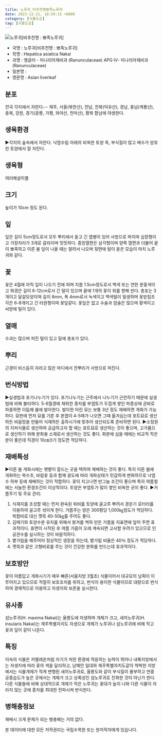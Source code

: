 ```yaml
---
title: 노루귀_비추천명뾰족노루귀
date: 2023-12-21, 18:59:15 +0800
category: [식물도감]
tag: [식물도감]
---
```




![노루귀[비추천명 : 뾰족노루귀]](http://www.nature.go.kr/fileUpload/plants/basic/Ranunculaceae/Hepatica/19240/1_th2.JPG)
- 국명 : 노루귀[비추천명 : 뾰족노루귀]
- 학명 : Hepatica asiatica Nakai
- 과명 : 앵글러 - 미나리아재비과 (Ranunculaceae) APG Ⅳ- 미나리아재비과 (Ranunculaceae)
- 일본명 : 
- 영문명 : Asian liverleaf


## 분포
전국 각지에서 자란다.-- 제주, 서울(북한산), 전남, 전북(덕유산), 경남, 충남(계룡산), 충북, 강원, 경기(광릉, 가평, 와야산, 천마산), 평북 함남에 야생한다.
## 생육환경
▶각지의 숲속에서 자란다. 낙엽수림 아래의 비옥한 토양 즉, 부식질이 많고 배수가 양호한 토양에서 잘 자란다.
## 생육형
여러해살이풀 
## 크기
높이가 10cm 정도 된다.
## 잎
잎은 길이 5cm정도로서 모두 뿌리에서 돋고 긴 엽병이 있어 사방으로 퍼지며 심장형이고 가장자리가 3개로 갈라지며 밋밋하다. 중앙열편은 삼각형이며 양쪽 열편과 더불어 끝이 뾰족하고 이른 봄 잎이 나올 때는 말려서 나오며 뒷면에 털이 돋은 모습이 마치 노루귀와 같다.
## 꽃
꽃은 4월에 아직 잎이 나오기 전에 피며 지름 1.5cm정도로서 백색 또는 연한 분홍색이고 화경은 길이 6-12cm로서 긴 털이 있으며 끝에 1개의 꽃이 위를 향해 핀다. 총포는 3개이고 달걀모양이며 길이 8mm, 폭 4mm로서 녹색이고 백색털이 밀생하며 꽃받침조각은 6-8개이고 긴 타원형이며 꽃잎같다. 꽃잎은 없고 수술과 암술은 많으며 황색이고 씨방에 털이 있다.
## 열매
수과는 많으며 퍼진 털이 있고 밑에 총포가 있다.
## 뿌리
근경이 비스듬히 자라고 많은 마디에서 잔뿌리가 사방으로 퍼진다.
## 번식방법
▶실생법과 포기나누기가 있다. 포기나누기는 근주에서 나누기가 곤란하기 때문에 실생법에 비해 불리하다. 5-6월경에 채취한 종자를 부엽토가 두껍게 쌓인 파종상에 곧바로 파종하면 이듬해 봄에 발아한다. 발아한 어린 묘는 보통 3년 정도 재배하면 개화가 가능하다. 묘판에 먼저 묘를 기른 후 본엽이 4-5매가 나오면 그때 옮겨심는데 포트묘로 생산하든 비음망을 만들어 식재하든 출하시기에 맞추어 생산되도록 준비하면 된다.▶소정원의 지피식물로 생산하여 공급하고자 할 때는 포트묘로 생산하는 것이 좋으며, 고가품으로 생산하기 위해 분화용 소재로서 생산하는 것도 좋다. 화분에 심을 때에는 비교적 작은 분이 좋은데 직경이 10㎝크기 정도면 적당하다.
## 재배특성
▶이른 봄 개화시에는 햇볕이 잘드는 곳을 택하여 재배하는 것이 좋다. 특히 이른 봄에 개화하는 복수초, 바람꽃 등과 함께 광도에 따라 개화상태가 민감하게 변화하므로 낙엽수 하부 등에 재배하는 것이 적합하다. 꽃이 지고나면 반그늘 조건이 좋으며 특히 여름철에는 서늘한 환경조건이 이상적이다. 토양은 부엽토가 많이 쌓인 비옥한 곳이 좋다.▶거름주기 및 주요 관리:1. 식재지를 조성할 때는 먼저 완숙된 퇴비를 토양에 골고루 뿌려서 경운기 로터리를 이용하여 골고루 섞이게 한다. 거름주는 양은 300평당 1,000㎏정도가 적당하다. 복합비료 대신 깻묵 40-50㎏를 주어도 좋다.  2. 김매기와 토양수분 유지를 위해서 왕겨를 썩혀 만든 거름을 지표면에 덮어 주면 효과적이다. 휴면이 시작된 후 여름 가뭄이 오래 계속되면 고사할 우려가 있으므로 인공관수를 실시하는 것이 바람직하다. 3. 볕가림을 해주어야 정상적인 생장을 하는데, 볕가림 비율은 40％ 정도가 적당하다. 4. 깻묵과 같은 고형비료를 주는 것이 건강한 분화를 만드는데 효과적이다.
## 보호방안
꽃이 아름답고 개화시기가 매우 빠른(서울지방 3월초) 식물이어서 대규모의 남획이 이루어지고 있으므로 적절히 보호조치를 취하고, 번식이 용이한 식물이므로 대량으로 번식하여 경제적으로 이용하고 자생지외 보존을 실시한다.
## 유사종
섬노루귀(H. maxima Nakai)는 울릉도에 자생하며 개체가 크고, 새끼노루귀(H. insularis Nakai)는 제주특별자치도 자생으로 개체가 노루귀나 섬노루귀에 비해 작고 꽃과 잎이 같이 나온다.
## 특징
이속의 식물은 카멜레온처럼 자기가 처한 환경에 적응하는 능력이 뛰어나 내륙지방에서는 자생지에 따라 꽃의 색을 달리하고, 남해안 일대와 제주특별자치도같이 척박한 지방에서는 식물개체가 작게 변형된 새끼노루귀로, 울릉도와 같이 부식질이 풍부하고 연중 공중습도가 높은 곳에서는 개체가 크고 상록성인 섬노루귀로 진화한 것이 아닌가 한다. 다른 식물들에 비해 상대적으로 개체가 작은 노루귀는 꽃대가 높이 나와 다른 식물이 자라지 않는 곳에 종자를 최대한 전파시켜 번식한다.
## 병해충정보
재배시 크게 문제가 되는 병충해는 거의 없다.






본 데이터에 대한 모든 저작권리는 국립수목원 또는 원저작자에게 있습니다.
